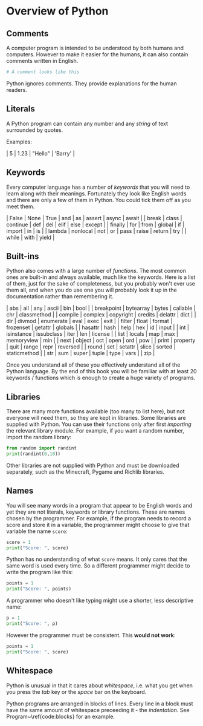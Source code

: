 # Overview of Python

## Comments

A computer program is intended to be understood by both humans and computers.  However to make it easier for the humans, it can also contain
comments written in English.

```python
# A comment looks like this
```

Python ignores comments.  They provide explanations for the human readers.


## Literals

A Python program can contain any number and any *string* of text surrounded by quotes.

Examples:

| 5 | 1.23 | "Hello" | 'Barry' |

## Keywords

Every computer language has a number of *keywords* that you will need to learn along with their meanings.
Fortunately they look like English words and there are only a few of them in Python.  You could tick them off
as you meet them.

| False | None | True | and | as | assert | async | await |
| break | class | continue |  def | del | elif | else | except |
| finally | for | from | global | if | import | in | is |
| lambda | nonlocal | not | or | pass | raise | return | try |
| while | with | yield |

## Built-ins

Python also comes with a large number of *functions*.  The most common ones are built-in and always available, much
like the keywords.  Here is a list of them, just for the sake of completeness, but you probably won't ever use them all, and when you do use one
you will probably look it up in the documentation rather than remembering it.

| abs | all | any | ascii | bin | bool |
| breakpoint | bytearray | bytes | callable | chr | classmethod |
| compile | complex | copyright | credits | delattr | dict |
| dir | divmod | enumerate | eval | exec | exit |
| filter | float | format | frozenset | getattr | globals |
| hasattr | hash | help | hex | id | input |
| int | isinstance | issubclass | iter | len | license |
| list | locals | map | max | memoryview | min |
| next | object | oct | open | ord | pow |
| print | property | quit | range | repr | reversed |
| round | set | setattr | slice | sorted | staticmethod |
| str | sum | super | tuple | type | vars |
| zip |

Once you understand all of these you effectively understand all of the Python language.  By the end of this book you
will be familiar with at least 20 keywords / functions which is enough to create a huge variety of programs.

## Libraries

There are many more functions available (too many to list here), but not everyone will need them, so they are kept in libraries.
Some libraries
are supplied with Python.  You can use their functions only after first *importing* the relevant library module.  For
example, if you want a random number, import the random library:

```python
from random import randint
print(randint(0,10))
```

Other libraries are not supplied with Python and must be downloaded separately, such as the Minecraft, Pygame and Richlib libraries.

## Names

You will see many words in a program that appear to be English words and yet they are not literals, keywords or library functions.
These are names chosen by the programmer.  For example, if the program needs to record a score and store it in a variable, the
programmer might choose to give that variable the name `score`:

```python
score = 1
print("Score: ", score)
```

Python has no understanding of what `score` means.  It only cares that the same word is used every time.  So a different programmer
might decide to write the program like this:

```python
points = 1
print("Score: ", points)
```

A programmer who doesn't like typing might use a shorter, less descriptive name:
```python
p = 1
print("Score: ", p)
```

However the programmer must be consistent.  This **would not work**:
```python
points = 1
print("Score: ", score)
```

## Whitespace

Python is unusual in that it cares about *whitespace*, i.e. what you get when you press the *tab* key or the *space* bar on the keyboard.

Python programs are arranged in blocks of lines.  Every line in a block must have the same amount of whitespace preceeding it - the *indentation*.  See Program~\ref{code:blocks} for an example.